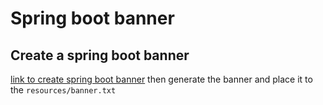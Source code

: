 # Spring boot banner
## Create a spring boot banner
[link to create spring boot banner](https://devops.datenkollektiv.de/banner.txt/index.html)
then generate the banner and place it to the `resources/banner.txt`  